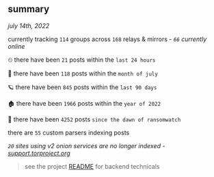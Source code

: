 
## summary
_july 14th, 2022_

currently tracking `114` groups across `168` relays & mirrors - _`66` currently online_

⏲ there have been `21` posts within the `last 24 hours`

🦈 there have been `118` posts within the `month of july`

🪐 there have been `845` posts within the `last 90 days`

🏚 there have been `1966` posts within the `year of 2022`

🦕 there have been `4252` posts `since the dawn of ransomwatch`

there are `55` custom parsers indexing posts

_`20` sites using v2 onion services are no longer indexed - [support.torproject.org](https://support.torproject.org/onionservices/v2-deprecation/)_

> see the project [README](https://github.com/joshhighet/ransomwatch#ransomwatch--) for backend technicals
